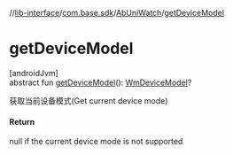 //[lib-interface](../../../index.md)/[com.base.sdk](../index.md)/[AbUniWatch](index.md)/[getDeviceModel](get-device-model.md)

# getDeviceModel

[androidJvm]\
abstract fun [getDeviceModel](get-device-model.md)(): [WmDeviceModel](../../com.base.sdk.entity/-wm-device-model/index.md)?

获取当前设备模式(Get current device mode)

#### Return

null if the current device mode is not supported
